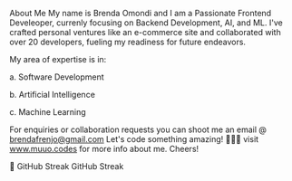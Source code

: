 About Me
My name is Brenda Omondi and I am a Passionate Frontend Develeoper, currenly focusing on Backend Development, AI, and ML. I've crafted personal ventures like an e-commerce site and collaborated with over 20 developers, fueling my readiness for future endeavors.

My area of expertise is in:

a. Software Development

b. Artificial Intelligence

c. Machine Learning

For enquiries or collaboration requests you can shoot me an email @ brendafrenjo@gmail.com Let's code something amazing! 🚀👨‍💻 visit www.muuo.codes for more info about me. Cheers!

🎯 GitHub Streak
GitHub Streak
